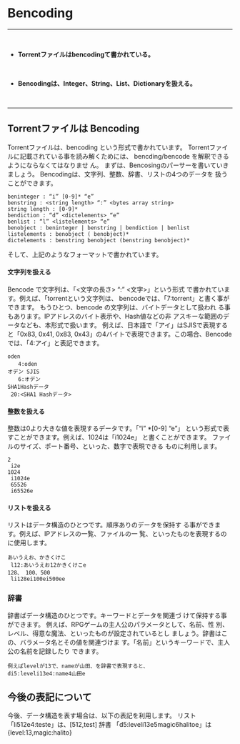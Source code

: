 # Bencoding
<hr>
<br>


* **Torrentファイルはbencodingて書かれている。**

<br>

* **Bencodingは、Integer、String、List、Dictionaryを扱える。**


<br>
<hr>

## Torrentファイルは Bencoding 

Torrentファイルは、bencoding という形式で書かれています。
Torrentファイルに記載されている事を読み解くためには、
bencding/bencode を解釈できるようにならなくてはなりませ
ん。
まずは、Bencosingのパーサーを書いていきましょう。
Bencodingは、文字列、整数、辞書、リストの4つのデータを
扱うことができます。

```
beninteger : “i” [0-9]* “e”
benstring : <string length> “:” <bytes array string>
string length : [0-9]*
bendiction : “d” <dictelements> “e”
benlist : “l” <listelements> “e”
benobject : beninteger | benstring | bendiction | benlist
listelements : benobject ( benobject)*
dictelements : benstring benobject (benstring benobject)*
```
そして、上記のようなフォーマットで書かれています。



#### 文字列を扱える

Bencode で文字列は、「<文字の長さ> “:” <文字>」という形式
で書かれています。例えば、「torrentという文字列は、
bencodeでは、「7:torrent」と書く事ができます。
もうひとつ、bencode の文字列は、バイトデータとして扱われ
る事もあります。IPアドレスのバイト表示や、Hash値などの非
アスキーな範囲のデータなども、本形式で扱います。
例えば、日本語で「アイ」はSJISで表現すると「0x83, 0x41,
0x83, 0x43」の4バイトで表現できます。この場合、Bencode
では、「4:アイ」と表記できます。

```
oden
　　4:oden
オデン SJIS
　　6:オデン
SHA1Hashデータ
 20:<SHA1 Hashデータ>
```

#### 整数を扱える

整数は0より大きな値を表現するデータです。「“i” *[0-9] “e”」
という形式で表すことができます。例えば、1024は「i1024e」
と書くことができます。
ファイルのサイズ、ポート番号、といった、数字で表現できる
ものに利用します。

```
2
 i2e
1024
 i1024e
 65526
 i65526e
```


#### リストを扱える

リストはデータ構造のひとつです。順序ありのデータを保持す
る事ができます。例えば、IPアドレスの一覧、ファイルの一
覧、といったものを表現するのに使用します。

```
あいうえお、かきくけこ
 l12:あいうえお12かきくけこe
128、 100、500
 li128ei100ei500ee
```

### 辞書
辞書ばデータ構造のひとつです。キーワードとデータを関連づ
けて保持する事ができます。
例えば、RPGゲームの主人公のパラメータとして、名前、性
別、レベル、得意な魔法、といったものが設定されているとし
ましょう。辞書はこの、バラメータ名とその値を関連づけま
す。「名前」というキーワードで、主人公の名前を記録したり
できます。

```
例えばlevelが13で、nameが山田、を辞書で表現すると、
di5:leveli13e4:name4山田e
```

##  今後の表記について

今後、データ構造を表す場合は、以下の表記を利用します。
リスト
「li512e4:teste」は、[512,test]
辞書
「d5:leveli13e5magic6halitoe」は {level:13,magic:halito}



